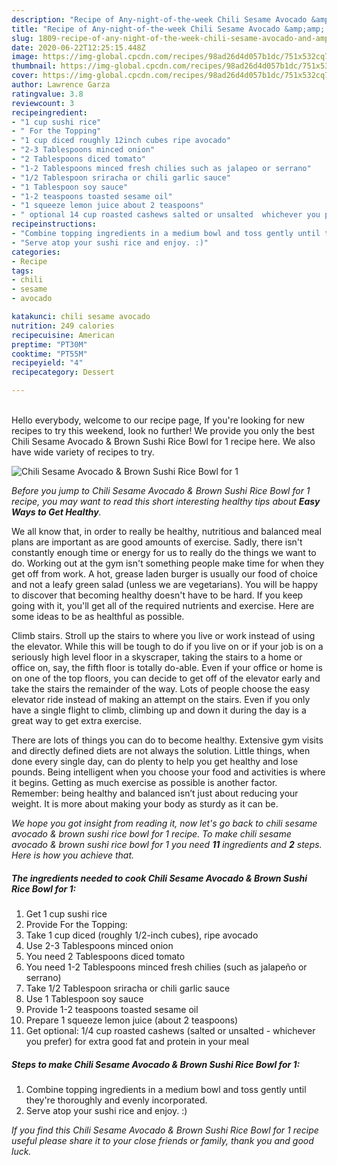 ```yaml
---
description: "Recipe of Any-night-of-the-week Chili Sesame Avocado &amp;amp; Brown Sushi Rice Bowl for 1"
title: "Recipe of Any-night-of-the-week Chili Sesame Avocado &amp;amp; Brown Sushi Rice Bowl for 1"
slug: 1809-recipe-of-any-night-of-the-week-chili-sesame-avocado-and-amp-brown-sushi-rice-bowl-for-1
date: 2020-06-22T12:25:15.448Z
image: https://img-global.cpcdn.com/recipes/98ad26d4d057b1dc/751x532cq70/chili-sesame-avocado-brown-sushi-rice-bowl-for-1-recipe-main-photo.jpg
thumbnail: https://img-global.cpcdn.com/recipes/98ad26d4d057b1dc/751x532cq70/chili-sesame-avocado-brown-sushi-rice-bowl-for-1-recipe-main-photo.jpg
cover: https://img-global.cpcdn.com/recipes/98ad26d4d057b1dc/751x532cq70/chili-sesame-avocado-brown-sushi-rice-bowl-for-1-recipe-main-photo.jpg
author: Lawrence Garza
ratingvalue: 3.8
reviewcount: 3
recipeingredient:
- "1 cup sushi rice"
- " For the Topping"
- "1 cup diced roughly 12inch cubes ripe avocado"
- "2-3 Tablespoons minced onion"
- "2 Tablespoons diced tomato"
- "1-2 Tablespoons minced fresh chilies such as jalapeo or serrano"
- "1/2 Tablespoon sriracha or chili garlic sauce"
- "1 Tablespoon soy sauce"
- "1-2 teaspoons toasted sesame oil"
- "1 squeeze lemon juice about 2 teaspoons"
- " optional 14 cup roasted cashews salted or unsalted  whichever you prefer for extra good fat and protein in your meal"
recipeinstructions:
- "Combine topping ingredients in a medium bowl and toss gently until they&#39;re thoroughly and evenly incorporated."
- "Serve atop your sushi rice and enjoy. :)"
categories:
- Recipe
tags:
- chili
- sesame
- avocado

katakunci: chili sesame avocado 
nutrition: 249 calories
recipecuisine: American
preptime: "PT30M"
cooktime: "PT55M"
recipeyield: "4"
recipecategory: Dessert

---
```

<br>
Hello everybody, welcome to our recipe page, If you're looking for new recipes to try this weekend, look no further! We provide you only the best Chili Sesame Avocado &amp; Brown Sushi Rice Bowl for 1 recipe here. We also have wide variety of recipes to try.
<br>


![Chili Sesame Avocado &amp; Brown Sushi Rice Bowl for 1](https://img-global.cpcdn.com/recipes/98ad26d4d057b1dc/751x532cq70/chili-sesame-avocado-brown-sushi-rice-bowl-for-1-recipe-main-photo.jpg)

<i>Before you jump to Chili Sesame Avocado &amp; Brown Sushi Rice Bowl for 1 recipe, you may want to read this short interesting healthy tips about <strong>Easy Ways to Get Healthy</strong>.</i>

We all know that, in order to really be healthy, nutritious and balanced meal plans are important as are good amounts of exercise. Sadly, there isn't constantly enough time or energy for us to really do the things we want to do. Working out at the gym isn't something people make time for when they get off from work. A hot, grease laden burger is usually our food of choice and not a leafy green salad (unless we are vegetarians). You will be happy to discover that becoming healthy doesn't have to be hard. If you keep going with it, you'll get all of the required nutrients and exercise. Here are some ideas to be as healthful as possible.

Climb stairs. Stroll up the stairs to where you live or work instead of using the elevator. While this will be tough to do if you live on or if your job is on a seriously high level floor in a skyscraper, taking the stairs to a home or office on, say, the fifth floor is totally do-able. Even if your office or home is on one of the top floors, you can decide to get off of the elevator early and take the stairs the remainder of the way. Lots of people choose the easy elevator ride instead of making an attempt on the stairs. Even if you only have a single flight to climb, climbing up and down it during the day is a great way to get extra exercise. 

There are lots of things you can do to become healthy. Extensive gym visits and directly defined diets are not always the solution. Little things, when done every single day, can do plenty to help you get healthy and lose pounds. Being intelligent when you choose your food and activities is where it begins. Getting as much exercise as possible is another factor. Remember: being healthy and balanced isn’t just about reducing your weight. It is more about making your body as sturdy as it can be. 


<i>We hope you got insight from reading it, now let's go back to chili sesame avocado &amp; brown sushi rice bowl for 1 recipe. To make chili sesame avocado &amp; brown sushi rice bowl for 1 you need <strong>11</strong> ingredients and <strong>2</strong> steps. Here is how you achieve that.
</i>

##### The ingredients needed to cook Chili Sesame Avocado &amp; Brown Sushi Rice Bowl for 1:

1. Get 1 cup sushi rice
1. Provide  For the Topping:
1. Take 1 cup diced (roughly 1/2-inch cubes), ripe avocado
1. Use 2-3 Tablespoons minced onion
1. You need 2 Tablespoons diced tomato
1. You need 1-2 Tablespoons minced fresh chilies (such as jalapeño or serrano)
1. Take 1/2 Tablespoon sriracha or chili garlic sauce
1. Use 1 Tablespoon soy sauce
1. Provide 1-2 teaspoons toasted sesame oil
1. Prepare 1 squeeze lemon juice (about 2 teaspoons)
1. Get  optional: 1/4 cup roasted cashews (salted or unsalted - whichever you prefer) for extra good fat and protein in your meal


##### Steps to make Chili Sesame Avocado &amp; Brown Sushi Rice Bowl for 1:

1. Combine topping ingredients in a medium bowl and toss gently until they&#39;re thoroughly and evenly incorporated.
1. Serve atop your sushi rice and enjoy. :)


<i>If you find this Chili Sesame Avocado &amp; Brown Sushi Rice Bowl for 1 recipe useful please share it to your close friends or family, thank you and good luck.</i>
